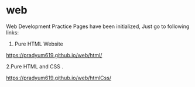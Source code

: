 # web
Web Development Practice
Pages have been initialized, Just go to following links:
1. Pure HTML Website

https://pradyum619.github.io/web/html/

2.Pure HTML and CSS
.

https://pradyum619.github.io/web/htmlCss/
